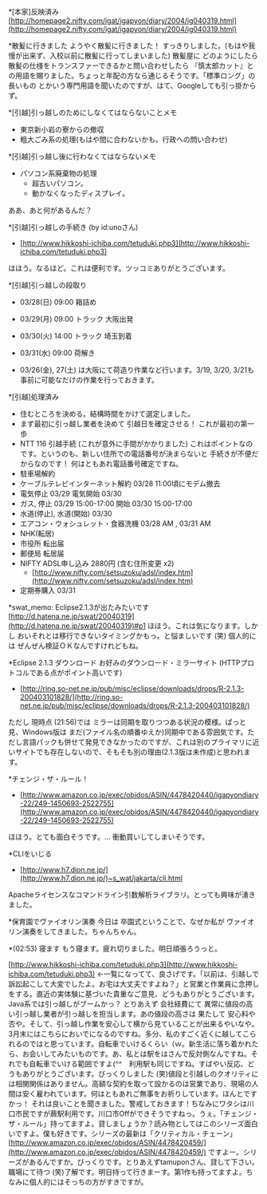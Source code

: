 *[本家]反映済み
[http://homepage2.nifty.com/igat/igapyon/diary/2004/ig040319.html](http://homepage2.nifty.com/igat/igapyon/diary/2004/ig040319.html)

*散髪に行きました
ようやく散髪に行きました！ すっきりしました。(もはや我慢が出来ず、入校以前に散髪に行ってしまいました)
散髪屋に どのようにしたら散髪の仕様をトランスファーできるかと問い合わせしたら 『慎太郎カット』との用語を賜りました。ちょっと年配の方なら通じるそうです。「標準ロング」の長いもの とかいう専門用語を聞いたのですが、はて、Googleしても引っ掛からず。

*[引越]引っ越しのためにしなくてはならないことメモ

* 東京新小岩の寮からの撤収
* 粗大ごみ系の処理(もはや間に合わないかも。行政への問い合わせ)

*[引越]引っ越し後に行わなくてはならないメモ

* パソコン系廃棄物の処理
  * 超古いパソコン。
  * 動かなくなったディスプレイ。

ああ、あと何があるんだ？

*[引越]引っ越しの手続き (by id:unoさん)

* [http://www.hikkoshi-ichiba.com/tetuduki.php3](http://www.hikkoshi-ichiba.com/tetuduki.php3)

ほほう。なるほど。これは便利です。ツッコミありがとうございます。

*[引越]引っ越しの段取り

* 03/28(日) 09:00 箱詰め
* 03/29(月) 09:00 トラック 大阪出発
* 03/30(火) 14:00 トラック 埼玉到着
* 03/31(水) 09:00 荷解き



* 03/26(金), 27(土) は大阪にて荷造り作業など行います。3/19, 3/20, 3/21も事前に可能なだけの作業を行っておきます。


*[引越]処理済み

* 住むところを決める。結構時間をかけて選定しました。
* まず最初に引っ越し業者を決めて 引越日を確定させる！ これが最初の第一歩
* NTT 116 引越手続 (これが意外に手間がかかりました) これはポイントなのです。というのも、新しい住所での電話番号が決まらないと 手続きが不便だからなのです！ 何はともあれ電話番号確定ですね。
* 駐車場解約
* ケーブルテレビインターネット解約 03/28 11:00頃にモデム撤去
* 電気停止 03/29 電気開始 03/30
* ガス, 停止 03/29 15:00-17:00 開始 03/30 15:00-17:00
* 水道(停止), 水道(開始) 03/30
* エアコン・ウォシュレット・食器洗機 03/28 AM , 03/31 AM
* NHK(転居)
* 市役所 転出届
* 郵便局 転居届
* NIFTY ADSL申し込み 2880円 (含む住所変更 x2)
  * [http://www.nifty.com/setsuzoku/adsl/index.htm](http://www.nifty.com/setsuzoku/adsl/index.htm)
* 定期券購入 03/31


*swat_memo: Eclipse2.1.3が出たみたいです
[http://d.hatena.ne.jp/swat/20040319](http://d.hatena.ne.jp/swat/20040319)#p1
ほほう。これは気になります。しかし おいそれとは移行できないタイミングかもっ。と悩ましいです (笑) 個人的には ぜんぜん検証ＯＫなんですけれどもね。

*Eclipse 2.1.3 ダウンロード
お好みのダウンロード・ミラーサイト (HTTPプロトコルである点がポイント高いです)

* [http://ring.so-net.ne.jp/pub/misc/eclipse/downloads/drops/R-2.1.3-200403101828/](http://ring.so-net.ne.jp/pub/misc/eclipse/downloads/drops/R-2.1.3-200403101828/)

ただし 現時点 (21:56)では ミラーは同期を取りつつある状況の模様。ぱっと見、Windows版は まだ(ファイル名の順番ゆえか)同期中である雰囲気です。ただし言語パックも併せて発見できなかったのですが、これは別のプライマリに近いサイトでも存在しないので、そもそも別の理由(2.1.3版は未作成)と思われます。

*チェンジ・ザ・ルール！

* [http://www.amazon.co.jp/exec/obidos/ASIN/4478420440/igapyondiary-22/249-1450693-2522755](http://www.amazon.co.jp/exec/obidos/ASIN/4478420440/igapyondiary-22/249-1450693-2522755)

ほほう。とても面白そうです。… 衝動買いしてしまいそうです。

*CLIをいじる

* [http://www.h7.dion.ne.jp/](http://www.h7.dion.ne.jp/)~s_wat/jakarta/cli.html

Apacheライセンスなコマンドライン引数解析ライブラリ。とっても興味が湧きました。

*保育園でヴァイオリン演奏
今日は 卒園式ということで、なぜか私が ヴァイオリン演奏をしてきました。ちゃんちゃん。

*(02:53) 寝ます
もう寝ます。疲れ切りました。明日頑張ろうっと。


[http://www.hikkoshi-ichiba.com/tetuduki.php3](http://www.hikkoshi-ichiba.com/tetuduki.php3) ←一覧になってて、良さげです。「以前は、引越しで訴訟起こして大変でしたよ。お宅は大丈夫ですよね？」と営業と作業員に念押しをする。直近の実体験に基づいた貴重なご意見、どうもありがとうございます。Java系では引っ越しがブームかっ？ とりあえず 会社経費にて 異常に値段の高い引っ越し業者が引っ越しを担当します。あの値段の高さは 果たして 安心料や否や。そして、引っ越し作業を安心して横から見ていることが出来るやいなや。3月末にはこちらにおいでになるのですね。多分、私のすごく近くに越してこられるのではと思っています。自転車でいけるくらい（ｗ。新生活に落ち着かれたら、お会いしてみたいものです。あ、私とは駅をはさんで反対側なんですね。それでも自転車でいける範囲ですよ(^^　利用駅も同じですね。すばやい反応、どうもありがとうございます。びっくりしました (笑)値段と引越しのクオリティには相関関係はありません。高額な契約を取って設かるのは営業であり、現場の人間は安く雇われています。何はともあれご無事をお祈りしています。ほんとですかっ！ それは良いことを聞きました。警戒しておきます！ちなみにワタシは川口市民ですが蕨駅利用です。川口市Offができそうですねっ。うぇ。「チェンジ・ザ・ルール」持ってますよ。貸しましょうか？読み物としてはこのシリーズ面白いですよ。僕も好きです。シリーズの最新は「クリティカル・チェーン」[http://www.amazon.co.jp/exec/obidos/ASIN/4478420459/](http://www.amazon.co.jp/exec/obidos/ASIN/4478420459/) ですよー。シリーズがあるんですか。びっくりです。とりあえずtamuponさん、貸して下さい。職場にて待つ (笑)了解です。明日持って行きまーす。第1作も持ってますよ。ちなみに個人的にはそっちの方がすきですが。
